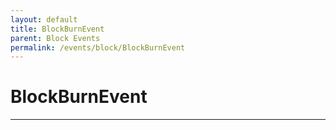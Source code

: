 ```yaml
---
layout: default
title: BlockBurnEvent
parent: Block Events
permalink: /events/block/BlockBurnEvent
---
```


# BlockBurnEvent

---
